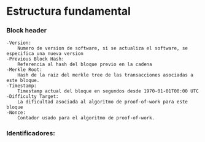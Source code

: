 # Estructura fundamental

### Block header
	-Version: 
		Numero de version de software, si se actualiza el software, se especifica una nueva version
	-Previous Block Hash:
		Referencia al hash del bloque previo en la cadena
	-Merkle Root:
		Hash de la raiz del merkle tree de las transacciones asociadas a este bloque.
	-Timestamp:
		Timestamp actual del bloque en segundos desde 1970-01-01T00:00 UTC
	-Difficulty Target:
		La dificultad asociada al algoritmo de proof-of-work para este bloque
	-Nonce:
		Contador usado para el algoritmo de proof-of-work.
		
### Identificadores: